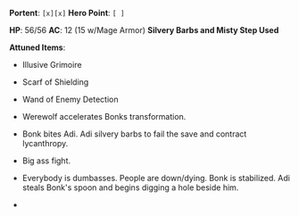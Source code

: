 **Portent**: `[x][x]`
**Hero Point**: `[ ]`

**HP**: 56/56
**AC**: 12 (15 w/Mage Armor)
**Silvery Barbs and Misty Step Used**

**Attuned Items**:
- Illusive Grimoire
- Scarf of Shielding
- Wand of Enemy Detection

- Werewolf accelerates Bonks transformation.
- Bonk bites Adi. Adi silvery barbs to fail the save and contract lycanthropy.
- Big ass fight.
- Everybody is dumbasses. People are down/dying. Bonk is stabilized. Adi steals Bonk's spoon and begins digging a hole beside him.
- 